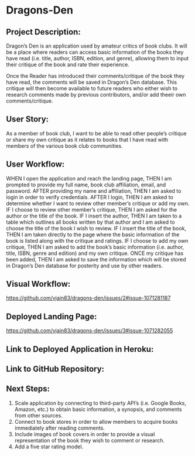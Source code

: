 # Dragons-Den

## Project Description:
Dragon’s Den is an application used by amateur critics of book clubs. It will be a place where readers can access basic information of the books they have read (i.e. title, author, ISBN, edition, and genre), allowing them to input their critique of the book and rate their experience.

Once the Reader has introduced their comments/critique of the book they have read, the comments will be saved in Dragon’s Den database. This critique will then become available to future readers who either wish to research comments made by previous contributors, and/or add theeir own comments/critique.

## User Story:
As a member of book club, I want to be able to read other people’s critique or share my own critique as it relates to books that I have read with members of the various book club communities.

## User Workflow:
WHEN I open the application and reach the landing page,
THEN I am prompted to provide my full name, book club affiliation, email, and password.
AFTER providing my name and affiliation,
THEN I am asked to login in order to verify credentials.
AFTER I login,
THEN I am asked to determine whether I want to review other member’s critique or add my own.
IF I choose to review other member’s critique,
THEN I am asked for the author or the title of the book.
IF I insert the author,
THEN I am taken to a table which outlines all books written by that author and I am asked to choose the title of the book I wish to review.
IF I insert the title of the book,
THEN I am taken directly to the page where the basic information of the book is listed along with the critique and ratings.
IF I choose to add my own critique,
THEN I am asked to add the book’s basic information (i.e. author, title, ISBN, genre and edition) and my own critique.
ONCE my critique has been added,
THEN I am asked to save the information which will be stored in Dragon’s Den database for posterity and use by other readers.

## Visual Workflow:
https://github.com/vjain83/dragons-den/issues/2#issue-1071281187

## Deployed Landing Page:
https://github.com/vjain83/dragons-den/issues/3#issue-1071282055


## Link to Deployed Application in Heroku:


## Link to GitHub Repository:


## Next Steps:
1. Scale application by connecting to third-party API’s (i.e. Google Books, Amazon, etc.) to obtain basic information, a synopsis, and comments from other sources.
2. Connect to book stores in order to allow members to acquire books immediately after reading comments.
3. Include images of book covers in order to provide a visual representation of the book they wish to comment or research.
4. Add a five star rating model.


